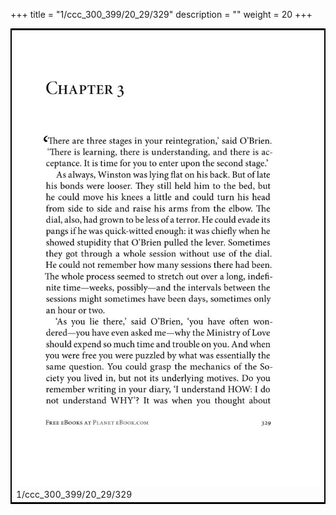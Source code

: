 +++
title = "1/ccc_300_399/20_29/329"
description = ""
weight = 20
+++

<table style="border:2px solid black;max-width:800px;max-height:800px;" 
><tr><td><img class="center-fit-jpg"
src="/jpg_/out_jpg_1984__329.jpg"  >1/ccc_300_399/20_29/329</img></td></tr></table>